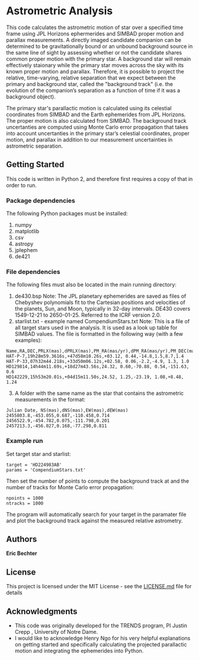 # Astrometric Analysis 

This code calculates the astrometric motion of star over a specified time frame using JPL Horizons ephermerides and SIMBAD proper motion and parallax measurements. A directly imaged candidate companion can be determined to be gravitationally bound or an unbound background source in the same line of sight by assessing whether or not the candidate shares common proper motion with the primary star. A background star will remain effectively staionary while the primary star moves across the sky with its known proper motion and parallax. Therefore, it is possible to project the relative, time-varying, relative separation that we expect between the primary and background star, called the "background track" (i.e. the evolution of the companion’s separation as a function of time if it was a background object).        

The primary star's parallactic motion is calculated using its celestial coordinates from SIMBAD and the Earth ephemerides from JPL Horizons. The proper motion is also calculated from SIMBAD. The background track uncertanties are computed using Monte Carlo error propagation that takes into account uncertanties in the primary star’s celestial coordinates, proper motion, and parallax in addition to our measurement uncertainties in astrometric separation.

## Getting Started

This code is written in Python 2, and therefore first requires a copy of that in order to run.

### Package dependencies 

The following Python packages must be installed: 
1. numpy 
2. matplotlib
3. csv
4. astropy
5. jplephem
6. de421

### File dependencies 
The following files must also be located in the main running directory: 
1. de430.bsp 
Note: The JPL planetary ephemerides are saved as files of Chebyshev polynomials fit to the Cartesian positions and velocities of the planets, Sun, and Moon, typically in 32-day intervals. DE430 covers 1549-12-21 to 2650-01-25. Referred to the ICRF version 2.0.
2. starlist.txt - example named CompendiumStars.txt
Note: This is a file of all target stars used in the analysis. It is used as a look up table for SIMBAD values. The file is formatted in the following way (with a few examples): 
```
Name,RA,DEC,PRLX(mas),dPRLX(mas),PM_RA(mas/yr),dPM_RA(mas/yr),PM_DEC(mas/yr),dPM_DEC(mas/yr)
HAT-P-7,19h28m59.3616s,+47d58m10.26s,+03.12, 0.44,-14.8,1.5,8.7,1.4
HAT-P-33,07h32m44.218s,+33d50m06.12s,+02.58, 0.06,-2.2,-4.9, 1.3, 1.0
HD129814,14h44m11.69s,+18d27m43.56s,24.32, 0.60,-70.88, 0.54,-151.63, 0.6 
HD142229,15h53m20.01s,+04d15m11.50s,24.52, 1.25,-23.19, 1.08,+8.48, 1.24 
```
3. A folder with the same name as the star that contains the astrometric measurements in the format:
```
Julian Date, NS(mas),dNS(mas),EW(mas),dEW(mas)
2455803.8,-453.055,0.687,-110.458,0.714
2456522.9,-454.782,0.075,-111.798,0.201
2457213.3,-456.027,0.168,-77.298,0.811
```

### Example run

Set target star and starlist: 

```
target = 'HD224983AB'
params = 'CompendiumStars.txt'
```

Then set the number of points to compute the background track at and the number of tracks for Monte Carlo error propagation:
```
npoints = 1000            
ntracks = 1000
```
The program will automatically search for your target in the paramater file and plot the background track against the measured relative astrometry. 

## Authors

**Eric Bechter** 

## License

This project is licensed under the MIT License - see the [LICENSE.md](LICENSE.md) file for details

## Acknowledgments

* This code was originally developed for the TRENDS program, PI Justin Crepp , University of Notre Dame.  
* I would like to acknowledge Henry Ngo for his very helpful explanations on getting started and specifically calculating the projected parallactic motion and integrating the ephemerides into Python. 
